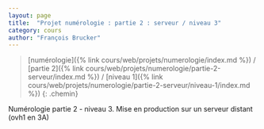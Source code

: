```yaml
---
layout: page
title:  "Projet numérologie : partie 2 : serveur / niveau 3"
category: cours
author: "François Brucker"
---
```


> [numérologie]({% link cours/web/projets/numerologie/index.md %}) / [partie 2]({% link cours/web/projets/numerologie/partie-2-serveur/index.md %}) / [niveau 1]({% link cours/web/projets/numerologie/partie-2-serveur/niveau-1/index.md %})
{: .chemin}

Numérologie partie 2 - niveau 3. Mise en production sur un serveur distant (ovh1 en 3A)